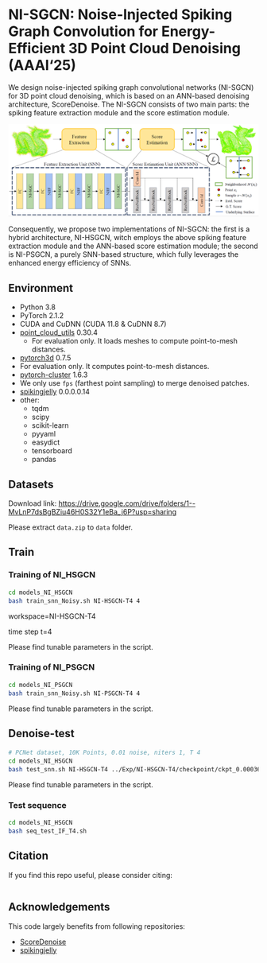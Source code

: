# NI-SGCN: Noise-Injected Spiking Graph Convolution for Energy-Efficient 3D Point Cloud Denoising (AAAI‘25)
We design noise-injected spiking graph convolutional networks (NI-SGCN) for 3D point cloud denoising, which is based on an ANN-based denoising architecture, ScoreDenoise. The NI-SGCN consists of two main parts: the spiking feature extraction module and the score estimation module.

![overview](./overview.png)

Consequently, we propose two implementations of NI-SGCN: the first is a hybrid architecture, NI-HSGCN, witch employs the above spiking feature extraction module and the ANN-based score estimation module; the second is NI-PSGCN, a purely SNN-based structure, which fully leverages the enhanced energy efficiency of SNNs.

## Environment

- Python 3.8
- PyTorch 2.1.2
- CUDA and CuDNN (CUDA 11.8 & CuDNN 8.7)
- [point_cloud_utils](https://github.com/fwilliams/point-cloud-utils)  0.30.4
  - For evaluation only. It loads meshes to compute point-to-mesh distances.
-  [pytorch3d](https://github.com/facebookresearch/pytorch3d) 0.7.5
  - For evaluation only. It computes point-to-mesh distances. 
-  [pytorch-cluster](https://github.com/rusty1s/pytorch_cluster)  1.6.3
  - We only use `fps` (farthest point sampling) to merge denoised patches.
- [spikingjelly](https://github.com/fangwei123456/spikingjelly) 0.0.0.0.14
- other:
  - tqdm 
  - scipy 
  - scikit-learn 
  - pyyaml 
  - easydict 
  - tensorboard 
  - pandas

## Datasets

Download link: https://drive.google.com/drive/folders/1--MvLnP7dsBgBZiu46H0S32Y1eBa_j6P?usp=sharing

Please extract `data.zip` to `data` folder.

## Train

### Training of NI_HSGCN

```bash
cd models_NI_HSGCN
bash train_snn_Noisy.sh NI-HSGCN-T4 4
```

workspace=NI-HSGCN-T4   

time step t=4

Please find tunable parameters in the script.

### Training of NI_PSGCN

```bash
cd models_NI_PSGCN
bash train_snn_Noisy.sh NI-PSGCN-T4 4
```

Please find tunable parameters in the script.

## Denoise-test

```bash
# PCNet dataset, 10K Points, 0.01 noise, niters 1, T 4
cd models_NI_HSGCN
bash test_snn.sh NI-HSGCN-T4 ../Exp/NI-HSGCN-T4/checkpoint/ckpt_0.000361_974000.pt PCNet 10000_poisson 0.01 1 4
```

Please find tunable parameters in the script.

### Test sequence

```bash
cd models_NI_HSGCN
bash seq_test_IF_T4.sh
```

## Citation

If you find this repo useful, please consider citing:

```

```

## Acknowledgements

This code largely benefits from following repositories:

- [ScoreDenoise](https://github.com/luost26/score-denoise)
- [spikingjelly](https://github.com/fangwei123456/spikingjelly)